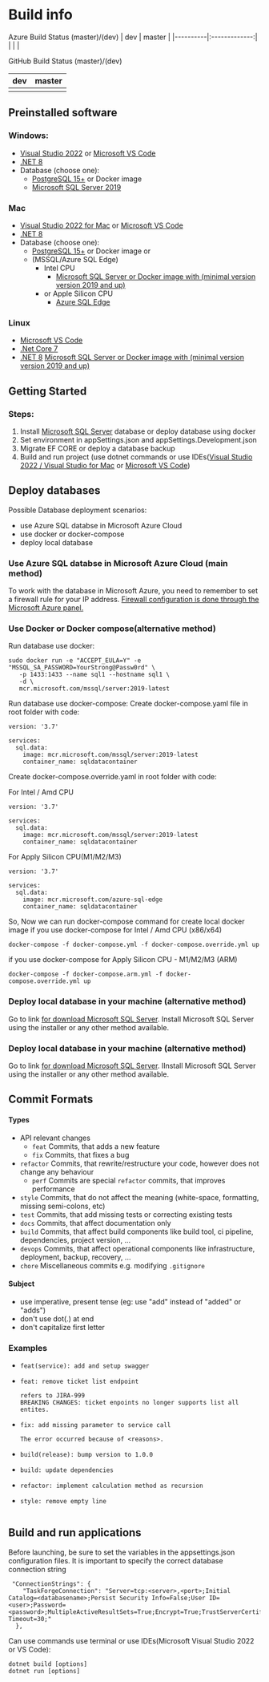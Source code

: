 # Build info
Azure Build Status (master)/(dev)
| dev   |      master      |
|----------|:-------------:|
|  |  |



GitHub Build Status (master)/(dev)

| dev   |      master      |
|----------|:-------------:|
|  |  |


## **Preinstalled software**
### Windows:
- [Visual Studio 2022](https://visualstudio.microsoft.com/downloads/) or [Microsoft VS Code](https://visualstudio.microsoft.com/downloads/)
- [.NET 8](https://dotnet.microsoft.com/en-us/download/dotnet/8.0)
- Database (choose one):
  - [PostgreSQL 15+](https://www.postgresql.org/download/) or Docker image
  - [Microsoft SQL Server 2019](https://www.microsoft.com/en-us/sql-server/sql-server-downloads)

### Mac
- [Visual Studio 2022 for Mac](https://visualstudio.microsoft.com/thank-you-downloading-visual-studio-mac/?sku=communitymac&rel=17) or [Microsoft VS Code](https://visualstudio.microsoft.com/downloads/)
- [.NET 8](https://dotnet.microsoft.com/en-us/download/dotnet/8.0)
- Database (choose one):
    - [PostgreSQL 15+](https://www.postgresql.org/download/) or Docker image
    or 
    - (MSSQL/Azure SQL Edge)
        - Intel CPU
            - [Microsoft SQL Server or Docker image with (minimal version version 2019 and up)](https://www.microsoft.com/en-us/sql-server/sql-server-downloads) 
        - or Apple Silicon CPU
            - [Azure SQL Edge](https://learn.microsoft.com/en-us/azure/azure-sql-edge/disconnected-deployment)

### Linux
- [Microsoft VS Code](https://visualstudio.microsoft.com/downloads/)
- [.Net Core 7](https://dotnet.microsoft.com/en-us/download/dotnet/7.0)
- [.NET 8](https://dotnet.microsoft.com/en-us/download/dotnet/8.0)
 [Microsoft SQL Server or Docker image with (minimal version version 2019 and up)](https://www.microsoft.com/en-us/sql-server/sql-server-downloads) 



 ## **Getting Started**
### Steps: 
1. Install [Microsoft SQL Server](https://www.microsoft.com/en-us/sql-server/sql-server-downloads) database or deploy database using docker
2. Set environment in appSettings.json and appSettings.Development.json
3. Migrate EF CORE or deploy a database backup
4. Build and run project (use dotnet commands or use IDEs([Visual Studio 2022 / Visual Studio for Mac](https://visualstudio.microsoft.com/downloads/) or [Microsoft VS Code](https://visualstudio.microsoft.com/downloads/))


## **Deploy databases**
Possible Database deployment scenarios:
+ use Azure SQL databse in Microsoft Azure Cloud
+ use docker or docker-compose
+ deploy local database


### Use Azure SQL databse in Microsoft Azure Cloud (main method)
To work with the database in Microsoft Azure, you need to remember to set a firewall rule for your IP address. [Firewall configuration is done through the Microsoft Azure panel.](https://learn.microsoft.com/en-us/azure/azure-sql/database/firewall-configure?view=azuresql)


### Use Docker or Docker compose(alternative method)
Run database use docker:

```
sudo docker run -e "ACCEPT_EULA=Y" -e "MSSQL_SA_PASSWORD=YourStrong@Passw0rd" \
   -p 1433:1433 --name sql1 --hostname sql1 \
   -d \
   mcr.microsoft.com/mssql/server:2019-latest
```


Run database use docker-compose:
Create docker-compose.yaml file in root folder with code:
```
version: '3.7'

services:
  sql.data:
    image: mcr.microsoft.com/mssql/server:2019-latest
    container_name: sqldatacontainer
```
Create docker-compose.override.yaml in root folder with code:

For Intel / Amd CPU
```
version: '3.7'

services:
  sql.data:
    image: mcr.microsoft.com/mssql/server:2019-latest
    container_name: sqldatacontainer
```
For Apply Silicon CPU(M1/M2/M3)
```
version: '3.7'

services:
  sql.data:
    image: mcr.microsoft.com/azure-sql-edge
    container_name: sqldatacontainer
```
So, Now we can run docker-compose command for create local docker image
if you use docker-compose for Intel / Amd CPU (x86/x64)
```
docker-compose -f docker-compose.yml -f docker-compose.override.yml up
```
if you use docker-compose for Apply Silicon CPU - M1/M2/M3 (ARM)
```
docker-compose -f docker-compose.arm.yml -f docker-compose.override.yml up
```


### **Deploy local database in your machine (alternative method)**
Go to link [for download Microsoft SQL Server](https://www.microsoft.com/en-us/sql-server/sql-server-downloads). Install Microsoft SQL Server using the installer or any other method available.


### **Deploy local database in your machine (alternative method)**
Go to link [for download Microsoft SQL Server](https://www.microsoft.com/en-us/sql-server/sql-server-downloads). IInstall Microsoft SQL Server using the installer or any other method available.


## Commit Formats
#### Types
* API relevant changes
    * `feat` Commits, that adds a new feature
    * `fix` Commits, that fixes a bug
* `refactor` Commits, that rewrite/restructure your code, however does not change any behaviour
    * `perf` Commits are special `refactor` commits, that improves performance
* `style` Commits, that do not affect the meaning (white-space, formatting, missing semi-colons, etc)
* `test` Commits, that add missing tests or correcting existing tests
* `docs` Commits, that affect documentation only
* `build` Commits, that affect build components like build tool, ci pipeline, dependencies, project version, ...
* `devops` Commits, that affect operational components like infrastructure, deployment, backup, recovery, ...
* `chore` Miscellaneous commits e.g. modifying `.gitignore`

#### Subject
* use imperative, present tense (eg: use "add" instead of "added" or "adds")
* don't use dot(.) at end
* don't capitalize first letter

### Examples
* ```
  feat(service): add and setup swagger
  ```
* ```
  feat: remove ticket list endpoint
  
  refers to JIRA-999
  BREAKING CHANGES: ticket enpoints no longer supports list all entites.
  ```
* ```
  fix: add missing parameter to service call
  
  The error occurred because of <reasons>.
  ```
* ```
  build(release): bump version to 1.0.0
  ```
* ```
  build: update dependencies
  ```
* ```
  refactor: implement calculation method as recursion
  ```
* ```
  style: remove empty line


## Build and run applications
Before launching, be sure to set the variables in the appsettings.json configuration files. It is important to specify the correct database connection string
```
 "ConnectionStrings": {
    "TaskForgeConnection": "Server=tcp:<server>,<port>;Initial Catalog=<databasename>;Persist Security Info=False;User ID=<user>;Password=<password>;MultipleActiveResultSets=True;Encrypt=True;TrustServerCertificate=False;Connection Timeout=30;"
  },
```
Can use commands use terminal or use IDEs(Microsoft Visual Studio 2022 or VS Code):
```
dotnet build [options]
dotnet run [options]
```


